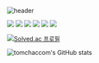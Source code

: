 

![header](https://capsule-render.vercel.app/api?type=waving&color=auto&height=300&section=header&text=tomchaccom&fontSize=90&animation=fadeIn&fontAlignY=38&desc=Welcome%20to%20my%20GitHub%20Profile!&descAlignY=51&descAlign=62)


<img src="https://img.shields.io/badge/java-%23007396.svg?&style=for-the-badge&logo=java&logoColor=white" /> <img src="https://img.shields.io/badge/python-%233776AB.svg?&style=for-the-badge&logo=python&logoColor=white" /> <img src="https://img.shields.io/badge/spring-%236DB33F.svg?&style=for-the-badge&logo=spring&logoColor=white" /> <img src="https://img.shields.io/badge/Spring Boot-%236DB33F.svg?&style=for-the-badge&logo=springboot&logoColor=white" /> <img src="https://img.shields.io/badge/LangChain-%231C3C3C.svg?&style=for-the-badge&logo=langchain&logoColor=white" /> <img src="https://img.shields.io/badge/LangGraph-%231C3C3C.svg?&style=for-the-badge&logo=langchain&logoColor=white" />

[![Solved.ac 프로필](http://mazassumnida.wtf/api/mini/generate_badge?boj=tomchaccom)](https://solved.ac/tomchaccom)

![tomchaccom's GitHub stats](https://github-readme-stats.vercel.app/api?username=tomchaccom&show_icons=true&theme=radical&show=reviews,prs_merged,prs_merged_percentage)


